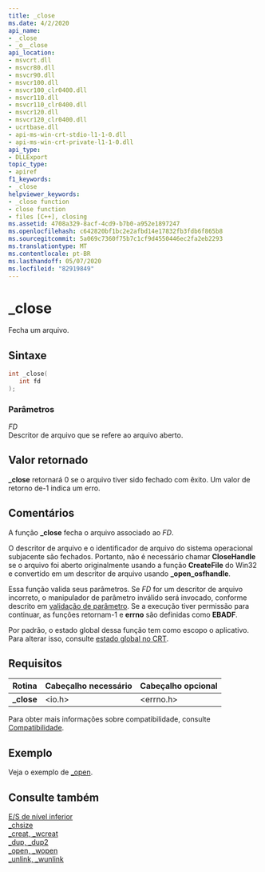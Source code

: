 ```yaml
---
title: _close
ms.date: 4/2/2020
api_name:
- _close
- _o__close
api_location:
- msvcrt.dll
- msvcr80.dll
- msvcr90.dll
- msvcr100.dll
- msvcr100_clr0400.dll
- msvcr110.dll
- msvcr110_clr0400.dll
- msvcr120.dll
- msvcr120_clr0400.dll
- ucrtbase.dll
- api-ms-win-crt-stdio-l1-1-0.dll
- api-ms-win-crt-private-l1-1-0.dll
api_type:
- DLLExport
topic_type:
- apiref
f1_keywords:
- _close
helpviewer_keywords:
- _close function
- close function
- files [C++], closing
ms.assetid: 4708a329-8acf-4cd9-b7b0-a952e1897247
ms.openlocfilehash: c642820bf1bc2e2afbd14e17832fb3fdb6f865b8
ms.sourcegitcommit: 5a069c7360f75b7c1cf9d4550446ec2fa2eb2293
ms.translationtype: MT
ms.contentlocale: pt-BR
ms.lasthandoff: 05/07/2020
ms.locfileid: "82919849"
---
```

# <a name="_close"></a>_close

Fecha um arquivo.

## <a name="syntax"></a>Sintaxe

```C
int _close(
   int fd
);
```

### <a name="parameters"></a>Parâmetros

*FD*<br/>
Descritor de arquivo que se refere ao arquivo aberto.

## <a name="return-value"></a>Valor retornado

**_close** retornará 0 se o arquivo tiver sido fechado com êxito. Um valor de retorno de-1 indica um erro.

## <a name="remarks"></a>Comentários

A função **_close** fecha o arquivo associado ao *FD*.

O descritor de arquivo e o identificador de arquivo do sistema operacional subjacente são fechados. Portanto, não é necessário chamar **CloseHandle** se o arquivo foi aberto originalmente usando a função **CreateFile** do Win32 e convertido em um descritor de arquivo usando **_open_osfhandle**.

Essa função valida seus parâmetros. Se *FD* for um descritor de arquivo incorreto, o manipulador de parâmetro inválido será invocado, conforme descrito em [validação de parâmetro](../../c-runtime-library/parameter-validation.md). Se a execução tiver permissão para continuar, as funções retornam-1 e **errno** são definidas como **EBADF**.

Por padrão, o estado global dessa função tem como escopo o aplicativo. Para alterar isso, consulte [estado global no CRT](../global-state.md).

## <a name="requirements"></a>Requisitos

|Rotina|Cabeçalho necessário|Cabeçalho opcional|
|-------------|---------------------|---------------------|
|**_close**|\<io.h>|\<errno.h>|

Para obter mais informações sobre compatibilidade, consulte [Compatibilidade](../../c-runtime-library/compatibility.md).

## <a name="example"></a>Exemplo

Veja o exemplo de [_open](open-wopen.md).

## <a name="see-also"></a>Consulte também

[E/S de nível inferior](../../c-runtime-library/low-level-i-o.md)<br/>
[_chsize](chsize.md)<br/>
[_creat, _wcreat](creat-wcreat.md)<br/>
[_dup, _dup2](dup-dup2.md)<br/>
[_open, _wopen](open-wopen.md)<br/>
[_unlink, _wunlink](unlink-wunlink.md)<br/>

